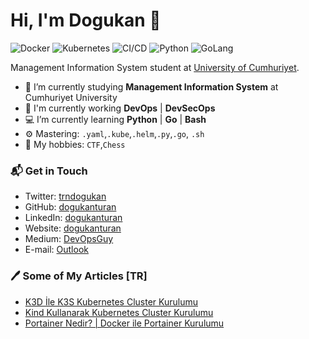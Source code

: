 # Hi, I'm Dogukan 👋

![Docker](https://img.shields.io/badge/Docker-blue)
![Kubernetes](https://img.shields.io/badge/Kubernetes-blue)
![CI/CD](https://img.shields.io/badge/CI/CD-red)
![Python](https://img.shields.io/badge/Python-aqua)
![GoLang](https://img.shields.io/badge/Go-aqua)<br>

Management Information System student at [University of Cumhuriyet](https://www.cumhuriyet.edu.tr).

- 🔭 I’m currently studying **Management Information System** at Cumhuriyet University
- 🚀 I'm currently working **DevOps** | **DevSecOps** 
- 💻 I’m currently learning **Python** | **Go** | **Bash**
- ⚙️ Mastering: `.yaml`,`.kube`,`.helm`,`.py`,`.go`, `.sh`
- 🎡 My hobbies: `CTF`,`Chess`

### 📬 Get in Touch

- Twitter: [trndogukan](https://twitter.com/trndogukan)
- GitHub: [dogukanturan](https://github.com/dogukanturan)
- LinkedIn: [dogukanturan](https://linkedin.com/in/dogukanturan)
- Website: [dogukanturan](https://dogukanturan.com)
- Medium: [DevOpsGuy](https://devopsguy.medium.com)
- E-mail: [Outlook](mailto:turandogu@outlook.com)

### 🖊 Some of My Articles [TR]

- [K3D İle K3S Kubernetes Cluster Kurulumu](https://medium.com/devopsturkiye/k3d-i%CC%87le-k3s-kubernetes-cluster-kurulumu-38e71acda9cb)
- [Kind Kullanarak Kubernetes Cluster Kurulumu](https://medium.com/devopsturkiye/vagrant-ve-kind-kullanarak-kubernetes-cluster-kurulumu-10bbee85eda1)
- [Portainer Nedir? | Docker ile Portainer Kurulumu](https://medium.com/devopsturkiye/docker-ile-portainer-kurulumu-ve-portainera-h%C4%B1zl%C4%B1-bak%C4%B1%C5%9F-2fdcf2b31deb)
